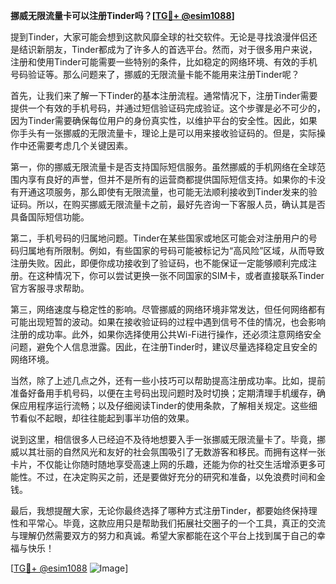 **挪威无限流量卡可以注册Tinder吗？[[TG💪+ @esim1088](https://t.me/s/esim1088)]**

提到Tinder，大家可能会想到这款风靡全球的社交软件。无论是寻找浪漫伴侣还是结识新朋友，Tinder都成为了许多人的首选平台。然而，对于很多用户来说，注册和使用Tinder可能需要一些特别的条件，比如稳定的网络环境、有效的手机号码验证等。那么问题来了，挪威的无限流量卡能不能用来注册Tinder呢？

首先，让我们来了解一下Tinder的基本注册流程。通常情况下，注册Tinder需要提供一个有效的手机号码，并通过短信验证码完成验证。这个步骤是必不可少的，因为Tinder需要确保每位用户的身份真实性，以维护平台的安全性。因此，如果你手头有一张挪威的无限流量卡，理论上是可以用来接收验证码的。但是，实际操作中还需要考虑几个关键因素。

第一，你的挪威无限流量卡是否支持国际短信服务。虽然挪威的手机网络在全球范围内享有良好的声誉，但并不是所有的运营商都提供国际短信支持。如果你的卡没有开通这项服务，那么即使有无限流量，也可能无法顺利接收到Tinder发来的验证码。所以，在购买挪威无限流量卡之前，最好先咨询一下客服人员，确认其是否具备国际短信功能。

第二，手机号码的归属地问题。Tinder在某些国家或地区可能会对注册用户的号码归属地有所限制。例如，有些国家的号码可能被标记为“高风险”区域，从而导致注册失败。因此，即便你成功接收到了验证码，也不能保证一定能够顺利完成注册。在这种情况下，你可以尝试更换一张不同国家的SIM卡，或者直接联系Tinder官方客服寻求帮助。

第三，网络速度与稳定性的影响。尽管挪威的网络环境非常发达，但任何网络都有可能出现短暂的波动。如果在接收验证码的过程中遇到信号不佳的情况，也会影响注册的成功率。此外，如果你选择使用公共Wi-Fi进行操作，还必须注意网络安全问题，避免个人信息泄露。因此，在注册Tinder时，建议尽量选择稳定且安全的网络环境。

当然，除了上述几点之外，还有一些小技巧可以帮助提高注册成功率。比如，提前准备好备用手机号码，以便在主号码出现问题时及时切换；定期清理手机缓存，确保应用程序运行流畅；以及仔细阅读Tinder的使用条款，了解相关规定。这些细节看似不起眼，却往往能起到事半功倍的效果。

说到这里，相信很多人已经迫不及待地想要入手一张挪威无限流量卡了。毕竟，挪威以其壮丽的自然风光和友好的社会氛围吸引了无数游客和移民。而拥有这样一张卡片，不仅能让你随时随地享受高速上网的乐趣，还能为你的社交生活增添更多可能性。不过，在决定购买之前，还是要做好充分的研究和准备，以免浪费时间和金钱。

最后，我想提醒大家，无论你最终选择了哪种方式注册Tinder，都要始终保持理性和平常心。毕竟，这款应用只是帮助我们拓展社交圈子的一个工具，真正的交流与理解仍然需要双方的努力和真诚。希望大家都能在这个平台上找到属于自己的幸福与快乐！

[[TG💪+ @esim1088](https://t.me/s/esim1088) ![Image](https://i.postimg.cc/4NQfJmqS/Snipaste-2025-05-13-00-14-12.png)]